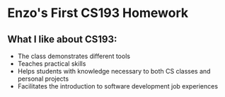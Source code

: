 # Enzo's First CS193 Homework

## What I like about CS193:

- The class demonstrates different tools
- Teaches practical skills
- Helps students with knowledge necessary to both CS classes and personal projects
- Facilitates the introduction to software development job experiences


